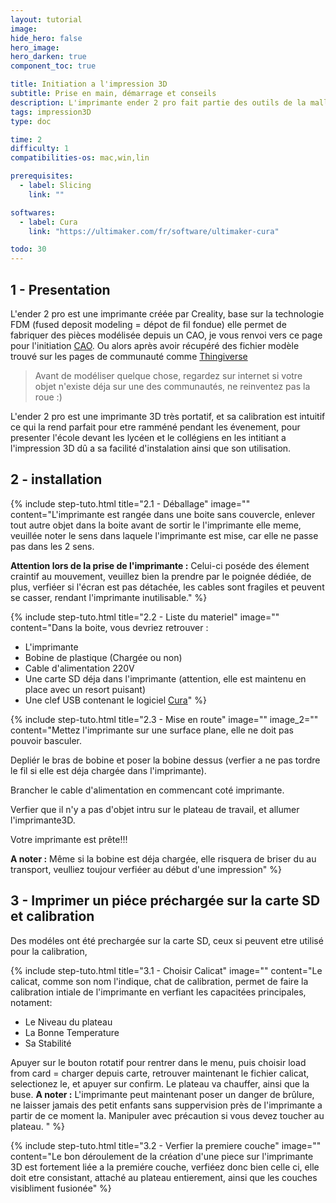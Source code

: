 ```yaml
---
layout: tutorial
image: 
hide_hero: false
hero_image: 
hero_darken: true
component_toc: true

title: Initiation a l'impression 3D
subtitle: Prise en main, démarrage et conseils
description: L'imprimante ender 2 pro fait partie des outils de la mallette pédagogique permettant d'initier les publics à l'impression 3D grâce à des ateliers.
tags: impression3D
type: doc

time: 2
difficulty: 1
compatibilities-os: mac,win,lin

prerequisites:
  - label: Slicing
    link: ""

softwares: 
  - label: Cura
    link: "https://ultimaker.com/fr/software/ultimaker-cura"

todo: 30
---
```



## 1 - Presentation

L'ender 2 pro est une imprimante créée par Creality, base sur la technologie FDM (fused deposit modeling = dépot de fil fondue) elle permet de fabriquer des pièces modélisée depuis un CAO, je vous renvoi vers ce page pour l'initiation [CAO](https://makerspace-amiens.fr/pages/softs/). Ou alors après avoir récupéré des fichier modèle trouvé sur les pages de communauté comme [Thingiverse](https://www.thingiverse.com/)

>Avant de modéliser quelque chose, regardez sur internet si votre objet n'existe déja sur une des communautés, ne reinventez pas la roue :)

L'ender 2 pro est une imprimante 3D très portatif, et sa calibration est intuitif ce qui la rend parfait pour etre ramméné pendant les évenement, pour presenter l'école devant les lycéen et le collégiens en les intitiant a l'impression 3D dû a sa facilité d'instalation ainsi que son utilisation.

## 2 - installation

{% include step-tuto.html
title="2.1 - Déballage"
image=""
content="L'imprimante est rangée dans une boite sans couvercle, enlever tout autre objet dans la boite avant de sortir le l'imprimante elle meme, veuillée noter le sens dans laquele l'imprimante est mise, car elle ne passe pas dans les 2 sens.

**Attention lors de la prise de l'imprimante :** Celui-ci poséde des élement craintif au mouvement, veuillez bien la prendre par le poignée dédiée, de plus, verfiéer si l'écran est pas détachée, les cables sont fragiles et peuvent se casser, rendant l'imprimante inutilisable."
%}

{% include step-tuto.html
title="2.2 - Liste du materiel"
image=""
content="Dans la boite, vous devriez retrouver :

- L'imprimante
- Bobine de plastique (Chargée ou non)
- Cable d'alimentation 220V
- Une carte SD déja dans l'imprimante (attention, elle est maintenu en place avec un resort puisant)
- Une clef USB contenant le logiciel [Cura](https://ultimaker.com/fr/software/ultimaker-cura)"
%}

{% include step-tuto.html
title="2.3 - Mise en route"
image=""
image_2=""
content="Mettez l'imprimante sur une surface plane, elle ne doit pas pouvoir basculer.

Depliér le bras de bobine et poser la bobine dessus (verfier a ne pas tordre le fil si elle est déja chargée dans l'imprimante).

Brancher le cable d'alimentation en commencant coté imprimante.

Verfier que il n'y a pas d'objet intru sur le plateau de travail, et allumer l'imprimante3D.

Votre imprimante est prête!!!

**A noter :** Même si la bobine est déja chargée, elle risquera de briser du au transport, veulliez toujour verfiéer au début d'une impression"
%}

## 3 - Imprimer un piéce préchargée sur la carte SD et calibration

Des modéles ont été prechargée sur la carte SD, ceux si peuvent etre utilisé pour la calibration,

{% include step-tuto.html
title="3.1 -  Choisir Calicat"
image=""
content="Le calicat, comme son nom l'indique, chat de calibration, permet de faire la calibration intiale de l'imprimante en verfiant les capacitées principales, notament:

- Le Niveau du plateau
- La Bonne Temperature
- Sa Stabilité

Apuyer sur le bouton rotatif pour rentrer dans le menu, puis choisir load from card = charger depuis carte, retrouver maintenant le fichier calicat, selectionez le, et apuyer sur confirm. Le plateau va chauffer, ainsi que la buse.
**A noter :** L'imprimante peut maintenant poser un danger de brûlure, ne laisser jamais des petit enfants sans suppervision près de l'imprimante a partir de ce moment la. Manipuler avec précaution si vous devez toucher au plateau.
"
%}

{% include step-tuto.html
title="3.2 -  Verfier la premiere couche"
image=""
content="Le bon déroulement de la création d'une piece sur l'imprimante 3D est fortement liée a la premiére couche, verfiéez donc bien celle ci, elle doit etre consistant, attaché au plateau entierement, ainsi que les couches visibliment fusionée"
%}
